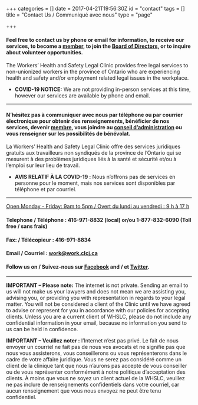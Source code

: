 +++
categories = []
date = 2017-04-21T19:56:30Z
id = "contact"
tags = []
title = "Contact Us / Communiqué avec nous"
type = "page"

+++

#### Feel free to contact us by phone or email for information, to receive our services, to become a [member](/menu/member/), to join the [Board of Directors](/menu/aboutus/board-of-directors/), or to inquire about volunteer opportunities.


The Workers’ Health and Safety Legal Clinic provides free legal services to non-unionized workers in the province of Ontario who are experiencing health and safety and/or employment related legal issues in the workplace.


* **COVID-19 NOTICE:** We are not providing in-person services at this time, however our services are available by phone and email.

---

#### N’hésitez pas à communiquer avec nous par téléphone ou par courrier électronique pour obtenir des renseignements, bénéficier de nos services, devenir [**membre**](/menu/member/), vous joindre au [**conseil d’administration**](/menu/aboutus/board-of-directors/) ou vous renseigner sur les possibilités de bénévolat.


La Workers’ Health and Safety Legal Clinic offre des services juridiques gratuits aux travailleurs non syndiqués de la province de l’Ontario qui se mesurent à des problèmes juridiques liés à la santé et sécurité et/ou à l’emploi sur leur lieu de travail.


* **AVIS RELATIF À LA COVID-19 :** Nous n’offrons pas de services en personne pour le moment, mais nos services sont disponibles par téléphone et par courriel.

---

<ins>Open Monday - Friday: 9am to 5pm / Overt du lundi au vendredi : 9 h à 17 h<ins>


#### Telephone / Téléphone : **416-971-8832** (local) or/ou **1-877-832-6090** (Toll free / sans frais)

#### Fax: / Télécopieur :  416-971-8834

#### Email / Courriel : [**work@work.clcj.ca**](mailto:work@work.clcj.ca)

#### Follow us on / Suivez-nous sur [**Facebook**](https://www.facebook.com/TWHSLC/) and / et [**Twitter**](https://twitter.com/TWHSLC).

***

**IMPORTANT – Please note:** The internet is not private. Sending an email to us will not make us your lawyers and does not mean we are assisting you, advising you, or providing you with representation in regards to your legal matter. You will not be considered a client of the Clinic until we have agreed to advise or represent for you in accordance with our policies for accepting clients. Unless you are a current client of WHSLC, please do not include any confidential information in your email, because no information you send to us can be held in confidence.

**IMPORTANT – Veuillez noter :** l’Internet n’est pas privé. Le fait de nous envoyer un courriel ne fait pas de nous vos avocats et ne signifie pas que nous vous assisterons, vous conseillerons ou vous représenterons dans le cadre de votre affaire juridique. Vous ne serez pas considéré comme un client de la clinique tant que nous n’aurons pas accepté de vous conseiller ou de vous représenter conformément à notre politique d’acceptation des clients. À moins que vous ne soyez un client actuel de la WHSLC, veuillez ne pas inclure de renseignements confidentiels dans votre courriel, car aucun renseignement que vous nous envoyez ne peut être tenu confidentiel.
